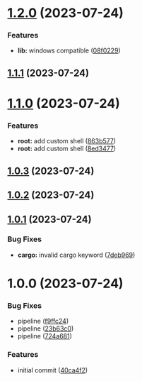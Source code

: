 # [1.2.0](https://github.com/RouHim/super-shell-rs/compare/v1.1.1...v1.2.0) (2023-07-24)


### Features

* **lib:** windows compatible ([08f0229](https://github.com/RouHim/super-shell-rs/commit/08f0229cd0c5fa3508ea62ad8662240309629dff))

## [1.1.1](https://github.com/RouHim/super-shell-rs/compare/v1.1.0...v1.1.1) (2023-07-24)

# [1.1.0](https://github.com/RouHim/super-shell-rs/compare/v1.0.3...v1.1.0) (2023-07-24)


### Features

* **root:** add custom shell ([863b577](https://github.com/RouHim/super-shell-rs/commit/863b577defeec2677219651cb76bfd516adb6634))
* **root:** add custom shell ([8ed3477](https://github.com/RouHim/super-shell-rs/commit/8ed3477a73c350dac205338c4b809672fb3a3581))

## [1.0.3](https://github.com/RouHim/super-shell-rs/compare/v1.0.2...v1.0.3) (2023-07-24)

## [1.0.2](https://github.com/RouHim/super-shell-rs/compare/v1.0.1...v1.0.2) (2023-07-24)

## [1.0.1](https://github.com/RouHim/super-shell-rs/compare/v1.0.0...v1.0.1) (2023-07-24)


### Bug Fixes

* **cargo:** invalid cargo keyword ([7deb969](https://github.com/RouHim/super-shell-rs/commit/7deb969e6c12296acf645dc3a8db4b57b3d23dc1))

# 1.0.0 (2023-07-24)


### Bug Fixes

* pipeline ([f9ffc24](https://github.com/RouHim/super-shell-rs/commit/f9ffc240919c3eba44fc4cf06732f8e0d568d87b))
* pipeline ([23b63c0](https://github.com/RouHim/super-shell-rs/commit/23b63c04146c46c62043abaab81e1e8f703eca98))
* pipeline ([724a681](https://github.com/RouHim/super-shell-rs/commit/724a681e9c7db95c5635cfdad6618287a1c06d31))


### Features

* initial commit ([40ca4f2](https://github.com/RouHim/super-shell-rs/commit/40ca4f2110cfaf5b8e97e7c4d594be28b910c7a6))
